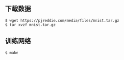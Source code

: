 ## 下载数据
```
$ wget https://pjreddie.com/media/files/mnist.tar.gz
$ tar xvzf mnist.tar.gz
```

## 训练网络

```
$ make
```
